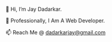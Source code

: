👋 Hi, I’m Jay Dadarkar.

💼 Professionally, I Am A Web Developer.

📫 Reach Me @ dadarkarjay@gmail.com
